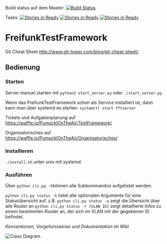 Build status auf dem Master: [![Build Status](https://travis-ci.org/PumucklOnTheAir/TestFramework.svg?branch=master)](https://travis-ci.org/PumucklOnTheAir/TestFramework.svg?branch=master)

Tasks:
[![Stories in Ready](https://badge.waffle.io/PumucklOnTheAir/TestFramework.svg?label=ready&title=Ready)](http://waffle.io/PumucklOnTheAir/TestFramework)
[![Stories in Ready](https://badge.waffle.io/PumucklOnTheAir/TestFramework.svg?label=In%20Progress&title=In%20Progress)](http://waffle.io/PumucklOnTheAir/TestFramework)
[![Stories in Ready](https://badge.waffle.io/PumucklOnTheAir/TestFramework.svg?label=review&title=Review)](http://waffle.io/PumucklOnTheAir/TestFramework)
# FreifunkTestFramework

Git Cheat Sheet http://www.git-tower.com/blog/git-cheat-sheet/

## Bedienung

### Starten
Server manuel starten mit `python3 start_server.py` oder `./start_server.py`

Wenn das FreifunkTestFramework schon als Service installiert ist, dann kann man über systemd es starten:
`systemctl start fftserver`

Tickets und Aufgabenplanung auf
https://waffle.io/PumucklOnTheAir/TestFramework/

Organisatorisches auf 
https://waffle.io/PumucklOnTheAir/Organisatorisches/

### Installieren
`./install.sh`
unter unix mit systemd

### Ausführen
Über `python cli.py -h`können alle Subkommandos aufgelistet werden. 

`python cli.py status -h` listet alle optionalen Argumente für eine Statusübersicht auf.
z.B. `python cli.py status -a` zeigt die Übersicht über alle Router an
     `python cli.py status -r [VLAN ID]` zeigt detaillierte Infos zu einem bestimmten Router an, der sich
     im VLAN mit der gegebenen ID befindet.
     

_Konventionen, Vorgehensweise und Dokumentation im Wiki_

![Class Diagram](http://plantuml.com/plantuml/svg/3SSx3i8m303Ggy05ufsD4xG3UsLSAx68dSeVSNrusxkBqQoJo-TjP5xn073yjYuvwbt1JikIBHijXRsqw3CtUmr-YiFc7Kq2Sxa43GvGZ6G7cXXnbCxZ5EoEsgv_VW00?lol12)

